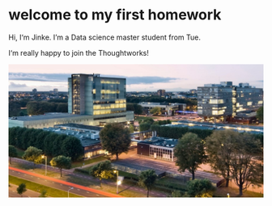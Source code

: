 # welcome to my first homework

Hi, I‘m Jinke. I’m a Data science master student from Tue.

I‘m really happy to join the Thoughtworks!

<img src="../assets/1.png"
     style="float: left; margin-right: 10px;" />



